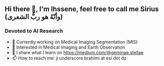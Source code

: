 ##     Hi there 👋, I'm Ihssene, feel free to call me Sirius (وأنّهُ هو ربُّ الشعرى)
###      Devoted to AI Research


- 🔭 Currently working on Medical Imaging Segmentation (MIS)
- 🌱 Interested in Medical Imaging and Earth Observation
- 📝 I share what I learn on https://medium.com/@geminae.stellae
- 📫 How to reach me: ji underscore brahimi at esi dot dz

